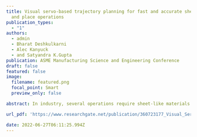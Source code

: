 ```yaml
---
title: Visual servo-based trajectory planning for fast and accurate sheet pick
  and place operations
publication_types:
  - "1"
authors:
  - admin
  - Bharat Deshkulkarni
  - Alec Kanyuck
  - and Satyandra K.Gupta
publication: ASME Manufacturing Science and Engineering Conference
draft: false
featured: false
image:
  filename: featured.png
  focal_point: Smart
  preview_only: false

abstract: In industry, several operations require sheet-like materials to be transported from a loading station to the desired location. Such applications are prevalent in the aerospace and textile industry where composite prepreg sheets or fabrics are placed over a tool or fed to a machine. Using robots for sheet transport operations offers a flexible solution for such highly complex tasks. To create high-quality parts, sheets need to be accurately placed at the correct location. This paper presents automated trajectory planning and control algorithms for a robot to pick up sheets from the input station using suction grippers and, transport and place them over the tool surface. Machine vision is used at the pick location for estimating the sheet pose. Unfortunately, pick-up accuracy is not sufficiently high due to sheet movement during suction-based grasping and localization errors. We employ ideas inspired by visual servo techniques to accurately place the sheet on the tool. Our method uses an Eye-to-Hand camera configuration to align the desired image features with the reference markings on the tool. We introduce a sampling-based Jacobian estimation scheme that can reliably achieve the desired accuracy while minimizing the operation time. Experiments are performed to validate our methodology and compute the placement accuracy on an industrial tool.

url_pdf: 'https://www.researchgate.net/publication/360723177_Visual_Servo_Based_Trajectory_Planning_for_Fast_and_Accurate_Sheet_Pick_and_Place_Operations'

date: 2022-06-27T06:11:25.994Z
---
```

